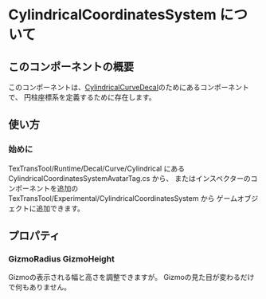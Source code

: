 # CylindricalCoordinatesSystem について

## このコンポーネントの概要

このコンポーネントは、[CylindricalCurveDecal](CylindricalCurveDecal.md)のためにあるコンポーネントで、
円柱座標系を定義するために存在します。

## 使い方

### 始めに

TexTransTool/Runtime/Decal/Curve/Cylindrical にある CylindricalCoordinatesSystemAvatarTag.cs から、
またはインスペクターのコンポーネントを追加の TexTransTool/Experimental/CylindricalCoordinatesSystem から
ゲームオブジェクトに追加できます。

## プロパティ

### GizmoRadius GizmoHeight

Gizmoの表示される幅と高さを調整できますが。
Gizmoの見た目が変わるだけで何もありません。
